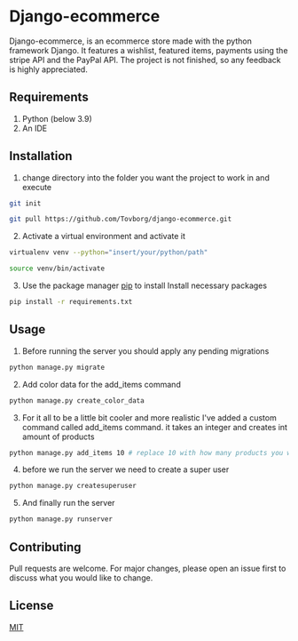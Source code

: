 # Django-ecommerce

Django-ecommerce, is an ecommerce store made with the python framework Django. It features a wishlist, featured items, payments using the stripe API and the PayPal API. The project is not finished, so any feedback is highly appreciated.

## Requirements
1. Python (below 3.9)
2. An IDE
## Installation

1. change directory into the folder you want the project to work in and execute
```bash
git init
```
```bash
git pull https://github.com/Tovborg/django-ecommerce.git
```

2. Activate a virtual environment and activate it
```bash
virtualenv venv --python="insert/your/python/path"
```
```bash
source venv/bin/activate
```
3. Use the package manager [pip](https://pip.pypa.io/en/stable/) to install Install necessary packages
```bash
pip install -r requirements.txt
```




## Usage
1. Before running the server you should apply any pending migrations
```bash
python manage.py migrate
```
2. Add color data for the add_items command
```bash
python manage.py create_color_data
```
3. For it all to be a little bit cooler and more realistic I've added a custom command called add_items command. it takes an integer and creates int amount of products
```bash
python manage.py add_items 10 # replace 10 with how many products you want
```
4. before we run the server we need to create a super user
```bash
python manage.py createsuperuser
```
5. And finally run the server
```bash
python manage.py runserver
```

## Contributing
Pull requests are welcome. For major changes, please open an issue first to discuss what you would like to change.

## License
[MIT](https://choosealicense.com/licenses/mit/)
